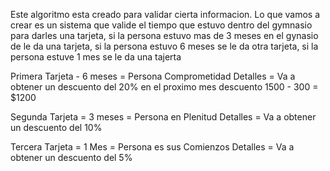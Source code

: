 Este algoritmo esta creado para validar cierta informacion. Lo que vamos a crear es un sistema que valide el tiempo que estuvo dentro del gymnasio para darles una tarjeta, si la persona estuvo mas de 3 meses en el gynasio de le da una tarjeta, si la persona estuvo 6 meses se le da otra tarjeta, si la persona estuve 1 mes se le da una tajerta


Primera Tarjeta - 6 meses = Persona Comprometidad
Detalles = Va a obtener un descuento del 20% en el proximo mes 
descuento 1500 - 300 = $1200

Segunda Tarjeta = 3 meses = Persona en Plenitud 
Detalles = Va a obtener un descuento del 10%

Tercera Tarjeta = 1 Mes = Persona es sus Comienzos 
Detalles = Va a obtener un descuento del 5%


